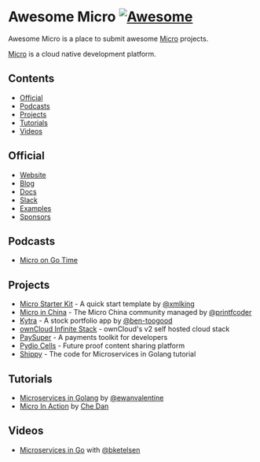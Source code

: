 # Awesome Micro [![Awesome](https://awesome.re/badge.svg)](https://awesome.re)

Awesome Micro is a place to submit awesome [Micro](https://github.com/micro) projects.

[Micro](https://github.com/micro) is a cloud native development platform.

## Contents

- [Official](#official)
- [Podcasts](#podcasts)
- [Projects](#projects)
- [Tutorials](#tutorials)
- [Videos](#videos)

## Official

- [Website](https://m3o.com)
- [Blog](https://medium.com/microhq)
- [Docs](https://dev.m3o.com)
- [Slack](https://slack.micro.mu)
- [Examples](https://github.com/micro/examples)
- [Sponsors](https://github.com/sponsors/micro)

## Podcasts

- [Micro on Go Time](https://changelog.com/gotime/8)

## Projects

- [Micro Starter Kit](https://github.com/xmlking/micro-starter-kit) - A quick start template by [@xmlking](https://github.com/xmlking)
- [Micro in China](https://github.com/micro-in-cn) - The Micro China community managed by [@printfcoder](https://github.com/printfcoder)
- [Kytra](https://github.com/microhq/portfolio) - A stock portfolio app by [@ben-toogood](https://github.com/ben-toogood)
- [ownCloud Infinite Stack](https://github.com/owncloud/ocis) - ownCloud's v2 self hosted cloud stack
- [PaySuper](https://github.com/paysuper) - A payments toolkit for developers
- [Pydio Cells](https://github.com/pydio/cells) - Future proof content sharing platform
- [Shippy](https://github.com/EwanValentine/shippy) - The code for Microservices in Golang tutorial

## Tutorials

- [Microservices in Golang](https://ewanvalentine.io/microservices-in-golang-part-1/) by [@ewanvalentine](https://github.com/ewanvalentine)
- [Micro In Action](https://medium.com/@dche423/micro-in-action-1be29b057f2d) by [Che Dan
](https://twitter.com/dche423)

## Videos

- [Microservices in Go](https://www.youtube.com/watch?v=OcjMi9cXItY) with [@bketelsen](https://github.com/bketelsen)
